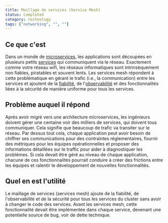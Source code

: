 ```yaml
---
title: Maillage de services (Service Mesh)
status: Completed
category: technology
tags: ["networking", "", ""]
---
```


## Ce que c'est 

Dans un monde de [microservices](/fr/microservices-architecture/), les applications sont découpées en plusieurs petits [services](/fr/service/) qui communiquent via 
le réseau.
Exactement comme votre réseau wifi, les réseaux informatiques sont intrinsèquement non fiables, piratables et souvent lents.
Les services mesh répondent à cette problématique en gérant le trafic (i.e., la communication) entre les services et ajoutent de la
[fiabilité](/fr/reliability/), de l'[observabilité](/fr/observability/) et des fonctionnalités liées à la sécurité de manière uniforme pour tous
les services.

## Problème auquel il répond

Après avoir migré vers une architecture microservices, les ingénieurs doivent gérer une centaine
voir des milliers de services, qui doivent tous communiquer.
Cela signifie que beaucoup de trafic va transiter sur le réseau.
Par dessus tout cela, chaque application peut avoir besoin de chiffrer ses communications pour des contraintes
réglementaires, fournir des métriques pour les équipes opérationnelles et proposer des informations détaillées sur le traffic
pour aider à diagnostiquer les problèmes.
Si cela devait être géré au niveau de chaque application, chacune de ces fonctionnalités pourrait conduire à créer des frictions entre les équipes et ralentir le développement de nouvelles fonctionnalités.

## Quel en est l'utilité

Le maillage de services (services mesh) ajoute de la fiabilité, de l'observabilité et de la sécurité
pour tous les services du cluster sans avoir à changer le code des services.
Avant les services mesh, cette fonctionnalité devait être implémentée dans chaque service,
devenant une potentielle source de bug, voir de dette technique.
